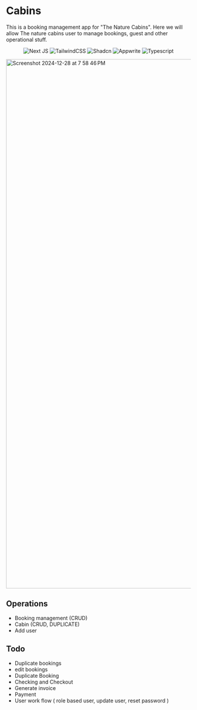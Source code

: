# Cabins

This is a booking management app for "The Nature Cabins".
Here we will allow The nature cabins user to manage bookings, guest and other operational stuff.

<p align="center">
  <img src="https://img.shields.io/badge/react-%2320232a.svg?style=for-the-badge&logo=react&logoColor=%2361DAFB" alt="Next JS" />
  <img src="https://img.shields.io/badge/React_Router-CA4245?style=for-the-badge&logo=react-router&logoColor=white" alt="TailwindCSS" />
  <img src="https://img.shields.io/badge/-React%20Query-FF4154?style=for-the-badge&logo=react%20query&logoColor=white" alt="Shadcn" />
  <img src="https://img.shields.io/badge/stylus-%23ff6347.svg?style=for-the-badge&logo=stylus&logoColor=white" alt="Appwrite" />
    <img src="https://img.shields.io/badge/Supabase-3ECF8E?style=for-the-badge&logo=supabase&logoColor=white" alt="Typescript" />
</p>


<img width="1442" alt="Screenshot 2024-12-28 at 7 58 46 PM" src="https://github.com/user-attachments/assets/d3388c20-f613-42be-ad0f-7c3152d2cc5b" />

## Operations

- Booking management (CRUD)
- Cabin (CRUD, DUPLICATE)
- Add user

## Todo

- Duplicate bookings
- edit bookings
- Duplicate Booking
- Checking and Checkout
- Generate invoice
- Payment
- User work flow ( role based user, update user, reset password )
